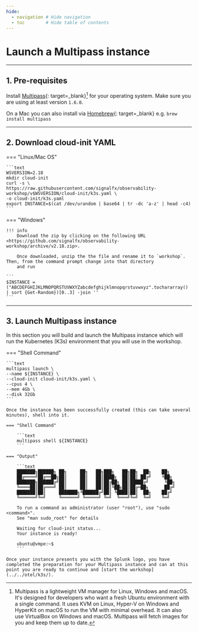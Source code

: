 ```yaml
---
hide:
  - navigation # Hide navigation
  - toc        # Hide table of contents
---
```

# Launch a Multipass instance

---

## 1. Pre-requisites

Install [Multipass](https://multipass.run/){: target=_blank}[^1] for your operating system. Make sure you are using at least version `1.6.0`.

On a Mac you can also install via [Homebrew](https://brew.sh/){: target=_blank} e.g. `brew install multipass`

---

## 2. Download cloud-init YAML

=== "Linux/Mac OS"

    ```text
    WSVERSION=2.18
    mkdir cloud-init
    curl -s \
    https://raw.githubusercontent.com/signalfx/observability-workshop/v$WSVERSION/cloud-init/k3s.yaml \
    -o cloud-init/k3s.yaml
    export INSTANCE=$(cat /dev/urandom | base64 | tr -dc 'a-z' | head -c4)
    ```

=== "Windows"

    !!! info
        Download the zip by clicking on the following URL <https://github.com/signalfx/observability-workshop/archive/v2.18.zip>.

        Once downloaded, unzip the the file and rename it to `workshop`. Then, from the command prompt change into that directory
        and run

    ```
    $INSTANCE = ("ABCDEFGHIJKLMNOPQRSTUVWXYZabcdefghijklmnopqrstuvwxyz".tochararray() | sort {Get-Random})[0..3] -join ''
    ```

---

## 3. Launch Multipass instance

In this section you will build and launch the Multipass instance which will run the Kubernetes (K3s) environment that you will use in the workshop.

=== "Shell Command"

    ```text
    multipass launch \
    --name ${INSTANCE} \
    --cloud-init cloud-init/k3s.yaml \
    --cpus 4 \
    --mem 4Gb \
    --disk 32Gb
    ```

    Once the instance has been successfully created (this can take several minutes), shell into it.

    === "Shell Command"

        ```text
        multipass shell ${INSTANCE}
        ```

    === "Output"
    
        ```text
        ███████╗██████╗ ██╗     ██╗   ██╗███╗   ██╗██╗  ██╗    ██╗  
        ██╔════╝██╔══██╗██║     ██║   ██║████╗  ██║██║ ██╔╝    ╚██╗ 
        ███████╗██████╔╝██║     ██║   ██║██╔██╗ ██║█████╔╝      ╚██╗
        ╚════██║██╔═══╝ ██║     ██║   ██║██║╚██╗██║██╔═██╗      ██╔╝
        ███████║██║     ███████╗╚██████╔╝██║ ╚████║██║  ██╗    ██╔╝ 
        ╚══════╝╚═╝     ╚══════╝ ╚═════╝ ╚═╝  ╚═══╝╚═╝  ╚═╝    ╚═╝  

        To run a command as administrator (user "root"), use "sudo <command>".
        See "man sudo_root" for details

        Waiting for cloud-init status...
        Your instance is ready!

        ubuntu@vmpe:~$
        ```

    Once your instance presents you with the Splunk logo, you have completed the preparation for your Multipass instance and can at this point you are ready to continue and [start the workshop](../../otel/k3s/).

[^1]: Multipass is a lightweight VM manager for Linux, Windows and macOS. It's designed for developers who want a fresh Ubuntu environment with a single command. It uses KVM on Linux, Hyper-V on Windows and HyperKit on macOS to run the VM with minimal overhead. It can also use VirtualBox on Windows and macOS. Multipass will fetch images for you and keep them up to date.

